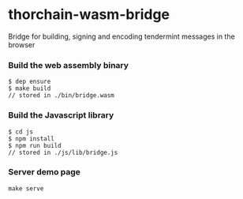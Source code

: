 # thorchain-wasm-bridge
Bridge for building, signing and encoding tendermint messages in the browser 

### Build the web assembly binary
```
$ dep ensure
$ make build
// stored in ./bin/bridge.wasm
```

### Build the Javascript library
```
$ cd js
$ npm install
$ npm run build
// stored in ./js/lib/bridge.js
```

### Server demo page
```
make serve
```